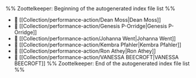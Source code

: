 %% Zoottelkeeper: Beginning of the autogenerated index file list  %%
- 📄 [[Collection/performance-action/Dean Moss|Dean Moss]]
- 📄 [[Collection/performance-action/Genesis P-Orridge|Genesis P-Orridge]]
- 📄 [[Collection/performance-action/Johanna Went|Johanna Went]]
- 📄 [[Collection/performance-action/Kembra Pfahler|Kembra Pfahler]]
- 📄 [[Collection/performance-action/Ron Athey|Ron Athey]]
- 📄 [[Collection/performance-action/VANESSA BEECROFT|VANESSA BEECROFT]]
%% Zoottelkeeper: End of the autogenerated index file list  %%
